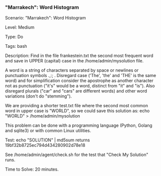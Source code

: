 <h3>"Marrakech": Word Histogram</h3>

Scenario: "Marrakech": Word Histogram

Level: Medium

Type: Do

Tags: bash  

Description: Find in the file frankestein.txt the second most frequent word and save in UPPER (capital) case in the /home/admin/mysolution file.

A word is a string of characters separated by space or newlines or punctuation symbols .,:; . Disregard case ('The', 'the' and 'THE' is the same word) and for simplification consider the apostrophe as another character not as punctuation ("it's" would be a word, distinct from "it" and "is"). Also disregard plurals ("car" and "cars" are different words) and other word variations (don't do "stemming").

We are providing a shorter test.txt file where the second most common word in upper case is "WORLD", so we could save this solution as: echo "WORLD" > /home/admin/mysolution

This problem can be done with a programming language (Python, Golang and sqlite3) or with common Linux utilities.

Test: echo "SOLUTION" | md5sum returns 19bf32b8725ec794d434280902d78e18

See /home/admin/agent/check.sh for the test that "Check My Solution" runs.

Time to Solve: 20 minutes.